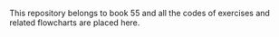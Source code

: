 This repository belongs to book 55 and all the codes of exercises and related flowcharts are placed here.
